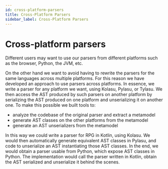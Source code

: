 ```yaml
---
id: cross-platform-parsers
title: Cross-Platform Parsers
sidebar_label: Cross-Platform Parsers
---
```


# Cross-platform parsers

Different users may want to use our parsers from different platforms such as the browser, Python, the JVM, etc.

On the other hand we want to avoid having to rewrite the parsers for the same languages across multiple platforms. For this reason we have developed an approach to use parsers across platforms. In essence, we write a parser for any platform we want, using Kolasu, Pylasu, or Tylasu. We then access the AST produced by such parsers on another platform by serializing the AST produced on one platform and unserializing it on another one. To make this possible we built tools to:

- analyze the codebase of the original parser and extract a metamodel
- generate AST classes on the other platforms from the metamodel
- generate an AST unserializers from the metamodel

In this way we could write a parser for RPG in Kotlin, using Kolasu. We would then automatically generate equivalent AST classes in Pylasu, and code to unserialize an AST instantiating those AST classes. In the end, we would obtain a parser usable from Python, which expose AST classes in Python. The implementation would call the parser written in Kotlin, obtain the AST serialized and unserialize it behind the scenes.